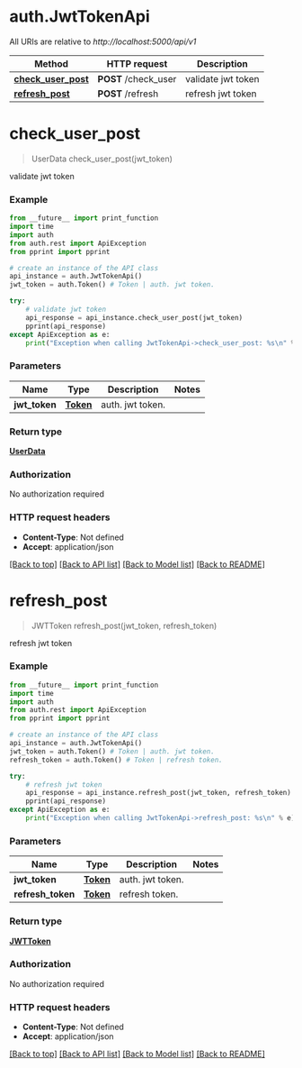 # auth.JwtTokenApi

All URIs are relative to *http://localhost:5000/api/v1*

Method | HTTP request | Description
------------- | ------------- | -------------
[**check_user_post**](JwtTokenApi.md#check_user_post) | **POST** /check_user | validate jwt token
[**refresh_post**](JwtTokenApi.md#refresh_post) | **POST** /refresh | refresh jwt token

# **check_user_post**
> UserData check_user_post(jwt_token)

validate jwt token

### Example
```python
from __future__ import print_function
import time
import auth
from auth.rest import ApiException
from pprint import pprint

# create an instance of the API class
api_instance = auth.JwtTokenApi()
jwt_token = auth.Token() # Token | auth. jwt token.

try:
    # validate jwt token
    api_response = api_instance.check_user_post(jwt_token)
    pprint(api_response)
except ApiException as e:
    print("Exception when calling JwtTokenApi->check_user_post: %s\n" % e)
```

### Parameters

Name | Type | Description  | Notes
------------- | ------------- | ------------- | -------------
 **jwt_token** | [**Token**](.md)| auth. jwt token. | 

### Return type

[**UserData**](UserData.md)

### Authorization

No authorization required

### HTTP request headers

 - **Content-Type**: Not defined
 - **Accept**: application/json

[[Back to top]](#) [[Back to API list]](../README.md#documentation-for-api-endpoints) [[Back to Model list]](../README.md#documentation-for-models) [[Back to README]](../README.md)

# **refresh_post**
> JWTToken refresh_post(jwt_token, refresh_token)

refresh jwt token

### Example
```python
from __future__ import print_function
import time
import auth
from auth.rest import ApiException
from pprint import pprint

# create an instance of the API class
api_instance = auth.JwtTokenApi()
jwt_token = auth.Token() # Token | auth. jwt token.
refresh_token = auth.Token() # Token | refresh token.

try:
    # refresh jwt token
    api_response = api_instance.refresh_post(jwt_token, refresh_token)
    pprint(api_response)
except ApiException as e:
    print("Exception when calling JwtTokenApi->refresh_post: %s\n" % e)
```

### Parameters

Name | Type | Description  | Notes
------------- | ------------- | ------------- | -------------
 **jwt_token** | [**Token**](.md)| auth. jwt token. | 
 **refresh_token** | [**Token**](.md)| refresh token. | 

### Return type

[**JWTToken**](JWTToken.md)

### Authorization

No authorization required

### HTTP request headers

 - **Content-Type**: Not defined
 - **Accept**: application/json

[[Back to top]](#) [[Back to API list]](../README.md#documentation-for-api-endpoints) [[Back to Model list]](../README.md#documentation-for-models) [[Back to README]](../README.md)

